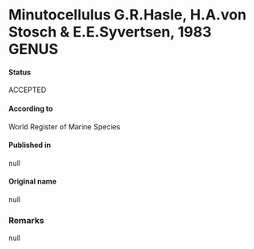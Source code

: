 Minutocellulus G.R.Hasle, H.A.von Stosch & E.E.Syvertsen, 1983 GENUS
=======

#### Status
ACCEPTED

#### According to
World Register of Marine Species

#### Published in
null

#### Original name
null

### Remarks
null